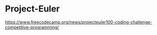 # Project-Euler
https://www.freecodecamp.org/news/projecteuler100-coding-challenge-competitive-programming/
